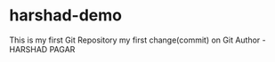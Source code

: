 # harshad-demo
This is my first  Git Repository
my first change(commit) on Git
Author - HARSHAD PAGAR
